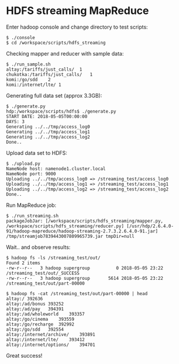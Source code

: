 # HDFS streaming MapReduce

Enter hadoop console and change directory to test scripts:
```
$ ./console
$ cd /workspace/scripts/hdfs_streaming
```

Checking mapper and reducer with sample data:
```
$ ./run_sample.sh
altay:/tariffs/just_calls/	1
chukotka:/tariffs/just_calls/	1
komi:/go/sdd	2
komi:/internet/lte/	1
```

Generating full data set (approx 3.3GB):
```
$ ./generate.py
hdp:/workspace/scripts/hdfs$ ./generate.py
START DATE: 2018-05-05T00:00:00 
DAYS: 3
Generating ../../tmp/access_log0
Generating ../../tmp/access_log1
Generating ../../tmp/access_log2
Done..
```

Upload data set to HDFS:
``` 
$ ./upload.py 
NameNode host: namenode1.cluster.local
NameNode port: 9000
Uploading ../../tmp/access_log0 => /streaming_test/access_log0
Uploading ../../tmp/access_log1 => /streaming_test/access_log1
Uploading ../../tmp/access_log2 => /streaming_test/access_log2
Done..
```

Run MapReduce job:
```
$ ./run_streaming.sh 
packageJobJar: [/workspace/scripts/hdfs_streaming/mapper.py, /workspace/scripts/hdfs_streaming/reducer.py] [/usr/hdp/2.6.4.0-91/hadoop-mapreduce/hadoop-streaming-2.7.3.2.6.4.0-91.jar] /tmp/streamjob7839443007809965739.jar tmpDir=null
```

Wait.. and observe results:
```
$ hadoop fs -ls /streaming_test/out/
Found 2 items
-rw-r--r--   3 hadoop supergroup          0 2018-05-05 23:22 /streaming_test/out/_SUCCESS
-rw-r--r--   3 hadoop supergroup       5614 2018-05-05 23:22 /streaming_test/out/part-00000

$ hadoop fs -cat /streaming_test/out/part-00000 | head
altay:/	392636
altay:/ad/bonus	393252
altay:/ad/pay	394391
altay:/ad/wholeworld	393357
altay:/go/cinema	393559
altay:/go/recharge	392992
altay:/go/sdd	392554
altay:/internet/archive/	393891
altay:/internet/lte/	393412
altay:/internet/options/	394701
```

Great success!

